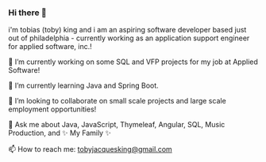 ### Hi there 👋


i'm tobias (toby) king and i am an aspiring software developer based just out of philadelphia - currently working as an application support engineer for applied software, inc.!

🔭 I’m currently working on some SQL and VFP projects for my job at Applied Software!

🌱 I’m currently learning Java and Spring Boot.



👯 I’m looking to collaborate on small scale projects and large scale employment opportunities!

💬 Ask me about Java, JavaScript, Thymeleaf, Angular, SQL, Music Production, and ✨ My Family ✨

📫 How to reach me: tobyjacquesking@gmail.com


<!--
**tobiasking/tobiasking** is a ✨ _special_ ✨ repository because its `README.md` (this file) appears on your GitHub profile.

Here are some ideas to get you started:

- 🔭 I’m currently working on ...
- 🌱 I’m currently learning ...
- 👯 I’m looking to collaborate on ...
- 🤔 I’m looking for help with ...
- 💬 Ask me about ...
- 📫 How to reach me: ...
- 😄 Pronouns: ...
- ⚡ Fun fact: ...
-->
